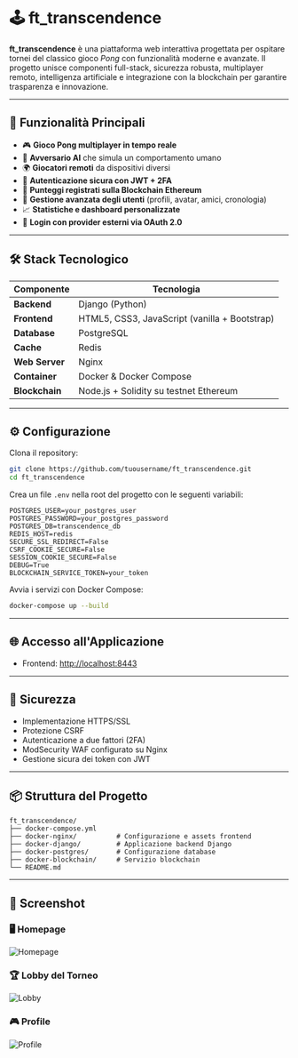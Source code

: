 # 🕹️ ft_transcendence

**ft_transcendence** è una piattaforma web interattiva progettata per ospitare tornei del classico gioco *Pong* con funzionalità moderne e avanzate. Il progetto unisce componenti full-stack, sicurezza robusta, multiplayer remoto, intelligenza artificiale e integrazione con la blockchain per garantire trasparenza e innovazione.

---

## 🚀 Funzionalità Principali

- 🎮 **Gioco Pong multiplayer in tempo reale**
- 🧠 **Avversario AI** che simula un comportamento umano
- 🌍 **Giocatori remoti** da dispositivi diversi
- 🔐 **Autenticazione sicura con JWT + 2FA**
- 🧾 **Punteggi registrati sulla Blockchain Ethereum**
- 👥 **Gestione avanzata degli utenti** (profili, avatar, amici, cronologia)
- 📈 **Statistiche e dashboard personalizzate**
- 🔗 **Login con provider esterni via OAuth 2.0**

---

## 🛠 Stack Tecnologico

| Componente     | Tecnologia            |
|----------------|------------------------|
| **Backend**     | Django (Python)        |
| **Frontend**    | HTML5, CSS3, JavaScript (vanilla + Bootstrap) |
| **Database**    | PostgreSQL             |
| **Cache**       | Redis                  |
| **Web Server**  | Nginx                  |
| **Container**   | Docker & Docker Compose |
| **Blockchain**  | Node.js + Solidity su testnet Ethereum |

---

## ⚙️ Configurazione

Clona il repository:

```bash
git clone https://github.com/tuousername/ft_transcendence.git
cd ft_transcendence
```

Crea un file `.env` nella root del progetto con le seguenti variabili:

```env
POSTGRES_USER=your_postgres_user
POSTGRES_PASSWORD=your_postgres_password
POSTGRES_DB=transcendence_db
REDIS_HOST=redis
SECURE_SSL_REDIRECT=False
CSRF_COOKIE_SECURE=False
SESSION_COOKIE_SECURE=False
DEBUG=True
BLOCKCHAIN_SERVICE_TOKEN=your_token
```

Avvia i servizi con Docker Compose:

```bash
docker-compose up --build
```

---

## 🌐 Accesso all'Applicazione

- Frontend: [http://localhost:8443](http://localhost:8443)

---

## 🔐 Sicurezza

- Implementazione HTTPS/SSL
- Protezione CSRF
- Autenticazione a due fattori (2FA)
- ModSecurity WAF configurato su Nginx
- Gestione sicura dei token con JWT

---

## 📦 Struttura del Progetto

```
ft_transcendence/
├── docker-compose.yml
├── docker-nginx/          # Configurazione e assets frontend
├── docker-django/         # Applicazione backend Django
├── docker-postgres/       # Configurazione database
├── docker-blockchain/     # Servizio blockchain
└── README.md
```

---

## 📸 Screenshot

### 🖥️ Homepage
![Homepage](./assets/screenshots/homepage.png)

### 🏆 Lobby del Torneo
![Lobby](./assets/screenshots/lobby.png)

### 🎮 Profile
![Profile](./assets/screenshots/profile.png)
